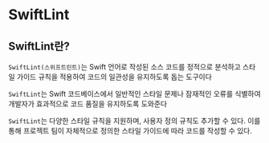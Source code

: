 # SwiftLint

## SwiftLint란?
`SwiftLint(스위프트린트)`는 Swift 언어로 작성된 소스 코드를 정적으로 분석하고 스타일 가이드 규칙을 적용하여 코드의 일관성을 유지하도록 돕는 도구이다

`SwiftLint`는 Swift 코드베이스에서 일반적인 스타일 문제나 잠재적인 오류를 식별하여 개발자가 효과적으로 코드 품질을 유지하도록 도와준다

`SwiftLint`는 다양한 스타일 규칙을 지원하며, 사용자 정의 규칙도 추가할 수 있다. 이를 통해 프로젝트 팀이 자체적으로 정의한 스타일 가이드에 따라 코드를 작성할 수 있다.